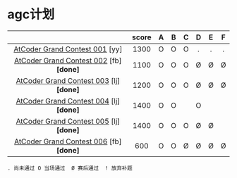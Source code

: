 # agc计划

|                                                              | score |  A   |  B   |  C   |  D   |  E   |  F   |
| :----------------------------------------------------------: | :---: | :--: | :--: | :--: | :--: | :--: | :--: |
| [AtCoder Grand Contest 001](https://atcoder.jp/contests/agc001) [yy] | 1300  |  O   |  O   |  O   |  .   |  .   |  .   |
| [AtCoder Grand Contest 002](https://atcoder.jp/contests/agc002) [fb] **[done]** | 1100  |  O   |  O   |  O   |  Ø   |  Ø   |  Ø   |
| [AtCoder Grand Contest 003](https://atcoder.jp/contests/agc003) [lj] **[done]** | 1200  |  O   |  O   |  O   |  Ø   |  Ø   |  Ø   |
| [AtCoder Grand Contest 004](https://atcoder.jp/contests/agc004) [lj] **[done]** | 1400  |  O   |  O   |      |  O   |      |      |
| [AtCoder Grand Contest 005](https://atcoder.jp/contests/agc005) [lj] **[done]** | 1400  |  O   |  O   |  O   |  Ø   |  Ø   |      |
| [AtCoder Grand Contest 006](https://atcoder.jp/contests/agc006) [fb] **[done]** |  600  |  O   |  O   |  Ø   |  Ø   |  Ø   |  Ø   |

`. 尚未通过 O 当场通过  Ø 赛后通过  ! 放弃补题`

